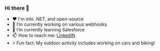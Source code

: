 ### Hi there 👋

- ❤️ I'm into .NET, and open-source 
- 🔭 I’m currently working on various webhooks
- 🌱 I’m currently learning Salesforce
- 📫 How to reach me: [LinkedIN](https://www.linkedin.com/in/ralph-fonz)
- ⚡ Fun fact: My outdoor activity includes working on cars and biking!
